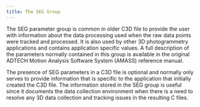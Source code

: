 ```yaml
---
title: The SEG Group
---
```


The SEG parameter group is common in older C3D file to provide the user with information about the data processing used when the raw data points were tracked and processed.  It is also used by other 3D photogrammetry applications and contains application specific values. A full description of the parameters normally contained in this group is available in the original ADTECH Motion Analysis Software System (AMASS) reference manual.

The presence of SEG parameters in a C3D file is optional and normally only serves to provide information that is specific to the application that initially created the C3D file.  The information stored in the SEG group is useful since it documents the data collection environment when there is a need to resolve any 3D data collection and tracking issues in the resulting C files.
